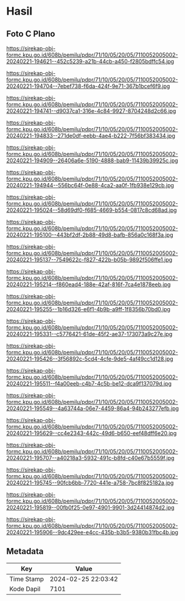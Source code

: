 # Hasil

## Foto C Plano

https://sirekap-obj-formc.kpu.go.id/608b/pemilu/pdpr/71/10/05/20/05/7110052005002-20240221-194621--452c5239-a21b-44cb-a450-f2805bdffc54.jpg

https://sirekap-obj-formc.kpu.go.id/608b/pemilu/pdpr/71/10/05/20/05/7110052005002-20240221-194704--7ebef738-f6da-424f-9e71-367b1bcef6f9.jpg

https://sirekap-obj-formc.kpu.go.id/608b/pemilu/pdpr/71/10/05/20/05/7110052005002-20240221-194741--d9037ca1-316e-4c84-9927-8704248d2c66.jpg

https://sirekap-obj-formc.kpu.go.id/608b/pemilu/pdpr/71/10/05/20/05/7110052005002-20240221-194833--271de0df-eebb-4ae4-b222-7f56bf383434.jpg

https://sirekap-obj-formc.kpu.go.id/608b/pemilu/pdpr/71/10/05/20/05/7110052005002-20240221-194909--26406a6e-5190-4888-bab9-11439b39925c.jpg

https://sirekap-obj-formc.kpu.go.id/608b/pemilu/pdpr/71/10/05/20/05/7110052005002-20240221-194944--556bc64f-0e88-4ca2-aa0f-1fb938e129cb.jpg

https://sirekap-obj-formc.kpu.go.id/608b/pemilu/pdpr/71/10/05/20/05/7110052005002-20240221-195024--58d69df0-f685-4669-b554-0817c8cd68ad.jpg

https://sirekap-obj-formc.kpu.go.id/608b/pemilu/pdpr/71/10/05/20/05/7110052005002-20240221-195100--443bf2df-2b88-49d8-bafb-856a0c168f3a.jpg

https://sirekap-obj-formc.kpu.go.id/608b/pemilu/pdpr/71/10/05/20/05/7110052005002-20240221-195137--7549622c-f827-422b-b05b-9892f506ffe1.jpg

https://sirekap-obj-formc.kpu.go.id/608b/pemilu/pdpr/71/10/05/20/05/7110052005002-20240221-195214--f860ead4-188e-42af-816f-7ca4e1878eeb.jpg

https://sirekap-obj-formc.kpu.go.id/608b/pemilu/pdpr/71/10/05/20/05/7110052005002-20240221-195255--1b16d326-e6f1-4b9b-a9ff-1f8356b70bd0.jpg

https://sirekap-obj-formc.kpu.go.id/608b/pemilu/pdpr/71/10/05/20/05/7110052005002-20240221-195331--c5776421-61de-45f2-ae37-173073a9c27e.jpg

https://sirekap-obj-formc.kpu.go.id/608b/pemilu/pdpr/71/10/05/20/05/7110052005002-20240221-195426--3f56892c-5cd4-4cfe-9de5-4af49cc1d128.jpg

https://sirekap-obj-formc.kpu.go.id/608b/pemilu/pdpr/71/10/05/20/05/7110052005002-20240221-195511--f4a00eeb-c4b7-4c5b-be12-dca9f137079d.jpg

https://sirekap-obj-formc.kpu.go.id/608b/pemilu/pdpr/71/10/05/20/05/7110052005002-20240221-195549--4a63744a-06e7-4459-86a4-94b243277efb.jpg

https://sirekap-obj-formc.kpu.go.id/608b/pemilu/pdpr/71/10/05/20/05/7110052005002-20240221-195629--cc4e2343-442c-49d6-b650-eef48dff6e20.jpg

https://sirekap-obj-formc.kpu.go.id/608b/pemilu/pdpr/71/10/05/20/05/7110052005002-20240221-195707--a40218a3-5932-491c-b8fd-c40e67b5559f.jpg

https://sirekap-obj-formc.kpu.go.id/608b/pemilu/pdpr/71/10/05/20/05/7110052005002-20240221-195745--90fcb6bb-7720-441e-a758-7bc8f825182a.jpg

https://sirekap-obj-formc.kpu.go.id/608b/pemilu/pdpr/71/10/05/20/05/7110052005002-20240221-195819--00fb0f25-0e97-4901-9901-3d24414874d2.jpg

https://sirekap-obj-formc.kpu.go.id/608b/pemilu/pdpr/71/10/05/20/05/7110052005002-20240221-195906--9dc429ee-e4cc-435b-b3b5-9380b31fbc4b.jpg


## Metadata

| Key        | Value               |
| ---------- | ------------------- |
| Time Stamp | 2024-02-25 22:03:42 |
| Kode Dapil | 7101                |



